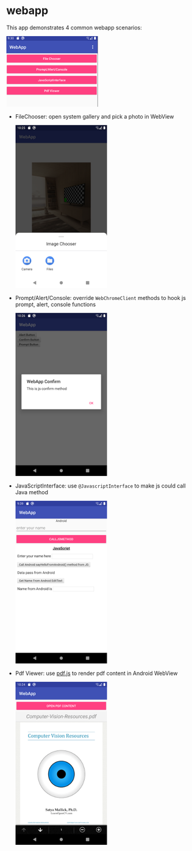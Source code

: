# webapp

This app demonstrates 4 common webapp scenarios:

<img src="https://github.com/zac4j/webapp/blob/master/art/web-app.png" width="240">

+ FileChooser: open system gallery and pick a photo in WebView
  
  <img src="https://github.com/zac4j/webapp/blob/master/art/file-chooser.png" width="240">
+ Prompt/Alert/Console: override `WebChromeClient` methods to hook js prompt, alert, console functions
  
  <img src="https://github.com/zac4j/webapp/blob/master/art/js-prompt.png" width="240">
+ JavaScriptInterface: use `@JavascriptInterface` to make js could call Java method
  
  <img src="https://github.com/zac4j/webapp/blob/master/art/js-interface.png" width="240">
+ Pdf Viewer: use [pdf.js][pdfjs] to render pdf content in Android WebView
  
  <img src="https://github.com/zac4j/webapp/blob/master/art/pdf-viewer.png" width="240">
  
[pdfjs]:https://mozilla.github.io/pdf.js/
